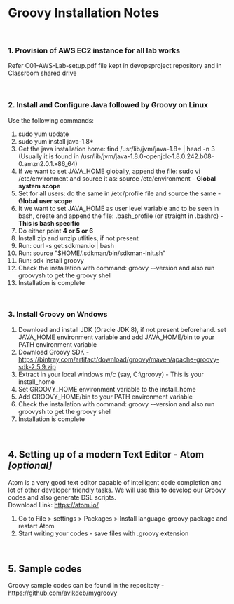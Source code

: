 # Groovy Installation Notes

<br>

### 1. Provision of AWS EC2 instance for all lab works
Refer C01-AWS-Lab-setup.pdf file kept in devopsproject repository and in Classroom shared drive

<br>

### 2. Install and Configure Java followed by Groovy on Linux
Use the following commands:
1. sudo yum update
2. sudo yum install java-1.8*
3. Get the java installation home: find /usr/lib/jvm/java-1.8* | head -n 3
   <br>
   (Usually it is found in /usr/lib/jvm/java-1.8.0-openjdk-1.8.0.242.b08-0.amzn2.0.1.x86_64)
4. If we want to set JAVA_HOME globally, append the file: sudo vi /etc/environment  and source it as: source /etc/environment - **Global system scope**
5. Set for all users: do the same in /etc/profile file and source the same - **Global user scope**
6. It we want to set JAVA_HOME as user level variable and to be seen in bash, create and append the file: .bash_profile (or straight in .bashrc) - **This is bash specific**
7. Do either point **4 or 5 or 6**
8. Install zip and unzip utlities, if not present
9. Run: curl -s get.sdkman.io | bash
10. Run: source "$HOME/.sdkman/bin/sdkman-init.sh"
11. Run: sdk install groovy
12. Check the installation with command: groovy --version and also run groovysh to get the groovy shell
13. Installation is complete

<br>

### 3. Install Groovy on Wndows
1. Download and install JDK (Oracle JDK 8), if not present beforehand. set JAVA_HOME environment variable and add JAVA_HOME/bin to your PATH environment variable
2. Download Groovy SDK - https://bintray.com/artifact/download/groovy/maven/apache-groovy-sdk-2.5.9.zip
3. Extract in your local windows m/c (say, C:\groovy) - This is your install_home
4. Set GROOVY_HOME environment variable to the install_home
5. Add GROOVY_HOME/bin to your PATH environment variable
6. Check the installation with command: groovy --version and also run groovysh to get the groovy shell
7. Installation is complete

<br>

## 4. Setting up of a modern Text Editor - Atom ***[optional]***
Atom is a very good text editor capable of intelligent code completion and lot of other developer friendly tasks. 
We will use this to develop our Groovy codes and also generate DSL scripts.
<br>
Download Link: https://atom.io/
<br>
1. Go to File > settings > Packages > Install language-groovy package and restart Atom
2. Start writing your codes - save files with .groovy extension

<br>

## 5. Sample codes
Groovy sample codes can be found in the repositoty - https://github.com/avikdeb/mygroovy

